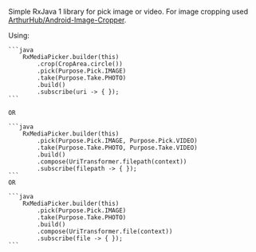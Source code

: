 Simple RxJava 1 library for pick image or video. For image cropping used
[ArthurHub/Android-Image-Cropper](https://github.com/ArthurHub/Android-Image-Cropper).

Using:

    ```java
        RxMediaPicker.builder(this)
            .crop(CropArea.circle())
            .pick(Purpose.Pick.IMAGE)
            .take(Purpose.Take.PHOTO)
            .build()
            .subscribe(uri -> { });
    ```

    OR

    ```java
        RxMediaPicker.builder(this)
            .pick(Purpose.Pick.IMAGE, Purpose.Pick.VIDEO)
            .take(Purpose.Take.PHOTO, Purpose.Take.VIDEO)
            .build()
            .compose(UriTransformer.filepath(context))
            .subscribe(filepath -> { });
    ```
    OR

    ```java
        RxMediaPicker.builder(this)
            .pick(Purpose.Pick.IMAGE)
            .take(Purpose.Take.PHOTO)
            .build()
            .compose(UriTransformer.file(context))
            .subscribe(file -> { });
    ```
